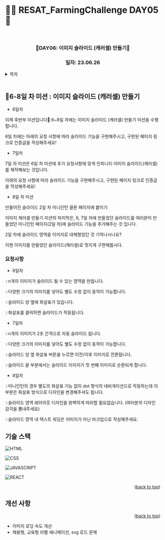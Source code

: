 # 👩‍🌾 RESAT_FarmingChallenge DAY05 🌾

<a name="readme-top"></a>

<!-- PROJECT LOGO -->

<br />

<div align="center">
  <a href="https://github.com/github_username/repo_name">
    <div width = "80" height="80">
        <!-- <img width="773" alt="image" src="https://github.com/blcklamb/RESAT_FarmingChallenge/assets/92101831/b05be391-24e3-4c8f-a9e0-8804221a0625"> -->
    </div>

  </a>
<h3 align="center">🌱DAY06: 이미지 슬라이드 (캐러셀) 만들기🌱</h3>
<!-- <h3><a href="https://resat-farming-challenge-qznu.vercel.app/">📆 구경하러 가기</a></h3> -->
<h3 align="center">일자: 23.06.26</h3>
</div>

<!-- TABLE OF CONTENTS -->
<details>
  <summary>목차</summary>
  <ol>
    <li><a href="#프로젝트에-대해">🌱프로젝트에 대해</a></li>
    <li><a href="#기술-스택">기술 스택</a></li>
    <li><a href="#roadmap">Roadmap</a></li>
  </ol>
</details>
<br/>

<!-- ABOUT THE PROJECT -->

## 📌6-8일 차 미션 : 이미지 슬라이드 (캐러셀) 만들기

- 6일차

이제 후반부 미션입니다🙂 6~8일 차에는 이미지 슬라이드 (캐러셀) 만들기 미션을 수행합니다.

6일 차에는 아래의 요청 사항에 따라 슬라이드 기능을 구현해주시고, 구현된 페이지 링크로 인증글을 작성해주세요!

- 7일차

7일 차 미션은 6일 차 미션에 추가 요청사항에 맞게 인피니티 이미지 슬라이드(캐러셀)를 제작해보는 것입니다.

아래의 요청 사항에 따라 슬라이드 기능을 구현해주시고, 구현된 페이지 링크로 인증글을 작성해주세요!

- 8일 차 미션

만들어진 슬라이드 2일 차 미니인턴 클론 페이지에 붙이기

이미지 캐러셀 만들기 미션의 마지막은, 6, 7일 차에 만들었던 슬라이드를 여러분이 만들었던 미니인턴 페이지(2일 차)에 슬라이드 기능을 추가해주는 것 입니다.

2일 차에 슬라이드 영역을 이미지로 대체했었던 것 기억나시나요?

이젠 이미지를 만들었던 슬라이드(캐러셀)로 멋지게 구현해봅시다.

### 요청사항

- 6일차

💡n개의 이미지가 슬라이드 될 수 있는 영역을 만듭니다.

💡다양한 크기의 이미지를 넣어도 별도 수정 없이 동작이 가능합니다.

💡슬라이드 양 옆에 화살표가 있습니다.

💡화살표를 클릭하면 슬라이드가 작동됩니다.

- 7일차

💡n개의 이미지가 2초 간격으로 자동 슬라이드 됩니다.

💡다양한 크기의 이미지를 넣어도 별도 수정 없이 동작이 가능합니다.

💡슬라이드 양 옆 화살표 버튼을 누르면 이전/이후 이미지로 전환됩니다.

💡슬라이드 끝 부분에서는 슬라이드 이미지가 첫 번째 이미지로 순환되게 합니다.

- 8일차

💡미니인턴의 경우 별도의 화살표 기능 없이 dot 형식의 네비게이션으로 작동하는데 이부분은 화살표 방식으로 디자인을 변경해주셔도 됩니다.

💡슬라이드 영역 레이아웃 디자인을 완벽하게 따라할 필요없습니다. (여러분의 디자인 감각을 뽐내주세요)

💡슬라이드 영역 내 텍스트 워딩은 이미지가 아닌 마크업으로 작성해주세요.

## 기술 스택

![HTML][html-shield]

![CSS][css-shield]

![JAVASCRIPT][javascript-shield]

![REACT][react-shield]

<p align="right">(<a href="#readme-top">back to top</a>)</p>

<!-- ROADMAP -->

## 개선 사항

<p align="right">(<a href="#readme-top">back to top</a>)</p>

- 이미지 로딩 속도 개선
- 채용형, 교육형 라벨 애니메이션, svg 로드 문제

<!-- MARKDOWN LINKS & IMAGES -->

[html-shield]: https://img.shields.io/badge/html5-E34F26?style=for-the-badge&logo=html5&logoColor=white
[css-shield]: https://img.shields.io/badge/css3-1572B6?style=for-the-badge&logo=css3&logoColor=white
[javascript-shield]: https://img.shields.io/badge/javascript-%23323330.svg?style=for-the-badge&logo=javascript&logoColor=%23F7DF1E
[react-shield]: https://img.shields.io/badge/react-61DAFB?style=for-the-badge&logo=react&logoColor=white
